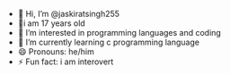 - 👋 Hi, I’m @jaskiratsingh255
- 🐤i am 17 years old
- 👀 I’m interested in programming languages and coding
- 🌱 I’m currently learning c programming language 
- 😄 Pronouns: he/him
- ⚡ Fun fact: i am interovert 

<!---
jaskiratsingh255/jaskiratsingh255 is a ✨ special ✨ repository because its `README.md` (this file) appears on your GitHub profile.
You can click the Preview link to take a look at your changes.
--->
